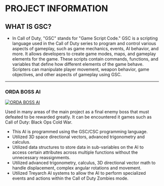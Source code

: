 # PROJECT INFORMATION

## WHAT IS GSC?
- In Call of Duty, "GSC" stands for "Game Script Code." GSC is a scripting language used in the Call of Duty series to program and control various aspects of gameplay, such as game mechanics, events, AI behavior, and more. It allows developers to create game modes, maps, and gameplay elements for the game. These scripts contain commands, functions, and variables that define how different elements of the game behave. Scripters can manipulate player movement, weapon behavior, game objectives, and other aspects of gameplay using GSC.

<hr />

### ORDA BOSS AI

[![ORDA BOSS AI](https://github.com/TheDeveloperRex/Portfolio/assets/101901578/3a8e0400-815e-4fe1-b1c1-629d3a04e35a)](https://www.youtube.com/watch?v=EVeXBQBfBUQ&t=75s&ab_channel=REX)


Used in many areas of the main project as a final enemy boss that must defeated to be rewarded greatly. It can be encountered it games such as Call of Duty: Black Ops Cold War.
  * This AI is programmed using the GSC/CSC programming language.
  * Utilized 3D space directional vectors, advanced trigonometry and calculus.
  * Utilized data structures to store data in sub-variables on the AI to access certain attributes across multiple functions without the unnecessary reassignments.
  * Utilized advanced trigonometry, calculus, 3D directional vector math to handle displacement, complex angular rotations and movement.
  * Utilized Treyarch AI systems to allow the AI to perform specialized events and actions within the Call of Duty Zombies mode.
    
